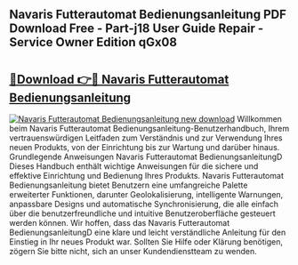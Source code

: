 ## Navaris Futterautomat Bedienungsanleitung PDF Download Free - Part-j18 User Guide Repair - Service Owner Edition qGx08

# <h2><a href="http://df0pfs.blite.top/?on=Navaris+Futterautomat+Bedienungsanleitung">🔗Download 👉🔴 Navaris Futterautomat Bedienungsanleitung</a></h2>

[![Navaris Futterautomat Bedienungsanleitung new download](https://i.imgur.com/lujVjoI.png)](http://df0pfs.blite.top/?on=Navaris+Futterautomat+Bedienungsanleitung)
Willkommen beim Navaris Futterautomat Bedienungsanleitung-Benutzerhandbuch, Ihrem vertrauenswürdigen Leitfaden zum Verständnis und zur Verwendung Ihres neuen Produkts, von der Einrichtung bis zur Wartung und darüber hinaus. Grundlegende Anweisungen Navaris Futterautomat BedienungsanleitungD Dieses Handbuch enthält wichtige Anweisungen für die sichere und effektive Einrichtung und Bedienung Ihres Produkts. Navaris Futterautomat Bedienungsanleitung bietet Benutzern eine umfangreiche Palette erweiterter Funktionen, darunter Geolokalisierung, intelligente Warnungen, anpassbare Designs und automatische Synchronisierung, die alle einfach über die benutzerfreundliche und intuitive Benutzeroberfläche gesteuert werden können. Wir hoffen, dass das Navaris Futterautomat BedienungsanleitungD eine klare und leicht verständliche Anleitung für den Einstieg in Ihr neues Produkt war. Sollten Sie Hilfe oder Klärung benötigen, zögern Sie bitte nicht, sich an unser Kundendienstteam zu wenden.
